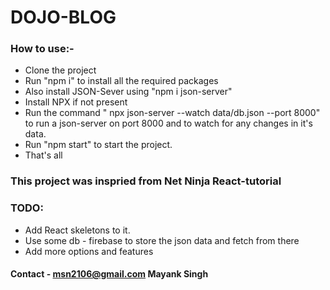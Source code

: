 # DOJO-BLOG

### How to use:-
- Clone the project
- Run "npm i" to install all the required packages
- Also install JSON-Sever using "npm i json-server"
- Install NPX if not present
- Run the command " npx json-server --watch data/db.json --port 8000" to run a json-server on port 8000 and to watch for any changes in it's data.
- Run "npm start" to start the project.
- That's all

### This project was inspried from Net Ninja React-tutorial

### TODO:
- Add React skeletons to it.
- Use some db - firebase to store the json data and fetch from there
- Add more options and features

#### Contact - msn2106@gmail.com Mayank Singh